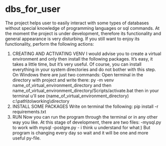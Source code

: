 # dbs_for_user
The project helps user to easily interact with some types of databases without special knowledge of programming languages or sql commands.
At the moment the project is under development, therefore its functionality and general appearance is very disturbing. If you still want to enjoy its functionality, perform the following actions:
1. CREATING AND ACTIVATING VENV
I would advise you to create a virtual environment and only then install the following packages. It’s easy, it takes a little time, but it’s very useful. Of course, you can install everything in your system directories and do not bother with this step.
On Windows there are just two commands:
Open terminal in the directory with project and write there:
py -m venv name_of_virtual_environment_directory
and then
name_of_virtual_environment_directory/Scripts/activate.bat
then in your terminal u'll see (name_of_virtual_environment_directory) c:\path\to\working\directory
2. INSTALL SOME PACKAGES
Write on terminal the following:
pip install -r requirements.txt
3. RUN
Now you can run the program through the terminal or in any other way you like. At this stage of development, there are two files:
-mysql.py to work with mysql
-postgre.py - i think u understand for what:)
But program is changing every day so wait and it will be one and more useful py-file.
